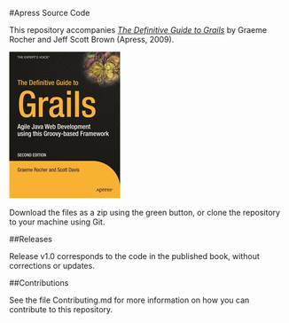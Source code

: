 #Apress Source Code

This repository accompanies [*The Definitive Guide to Grails*](http://www.apress.com/9781590599952) by Graeme Rocher and Jeff Scott Brown (Apress, 2009).

![Cover image](9781590599952.jpg)

Download the files as a zip using the green button, or clone the repository to your machine using Git.

##Releases

Release v1.0 corresponds to the code in the published book, without corrections or updates.

##Contributions

See the file Contributing.md for more information on how you can contribute to this repository.
